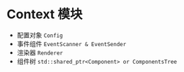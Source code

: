 # Context 模块

- 配置对象 `Config`
- 事件组件 `EventScanner & EventSender`  
- 渲染器   `Renderer`
- 组件树   `std::shared_ptr<Component> or ComponentsTree` 

